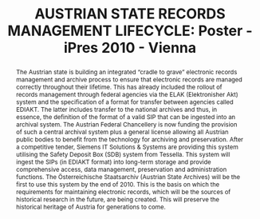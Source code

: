 ---
abstract: 'The Austrian state is building an integrated “cradle to grave” electronic
  records management and archive process to ensure that electronic records are managed
  correctly throughout their lifetime.

  This has already included the rollout of records management through federal agencies
  via the ELAK (Elektronisher Akt) system and the specification of a format for transfer
  between agencies called EDIAKT. The latter includes transfer to the national archives
  and thus, in essence, the definition of the format of a valid SIP that can be ingested
  into an archival system.

  The Austrian Federal Chancellery is now funding the provision of such a central
  archival system plus a general license allowing all Austrian public bodies to benefit
  from the technology for archiving and preservation. After a competitive tender,
  Siemens IT Solutions & Systems are providing this system utilising the Safety Deposit
  Box (SDB) system from Tessella.

  This system will ingest the SIPs (in EDIAKT format) into long-term storage and provide
  comprehensive access, data management, preservation and administration functions.
  The Österreichische Staatsarchiv (Austrian State Archives) will be the first to
  use this system by the end of 2010.

  This is the basis on which the requirements for maintaining electronic records,
  which will be the sources of historical research in the future, are being created.
  This will preserve the historical heritage of Austria for generations to come.'
creators:
- Sharpe, Robert
- Konrath, Berthold
date: null
document_url: https://services.phaidra.univie.ac.at/api/object/o:245897/download
grand_parent: iPRES
institutions: []
keywords:
- vienna
landing_page_url: https://phaidra.univie.ac.at/o:245897
language: eng
layout: publication
license: CC BY-SA 2.0 AT
notes_url: null
parent: iPRES 2010
presentation_url: null
size: 439146
source_name: iPRES
title: 'AUSTRIAN STATE RECORDS MANAGEMENT LIFECYCLE: Poster - iPres 2010 - Vienna'
type: poster
year: 2010
---